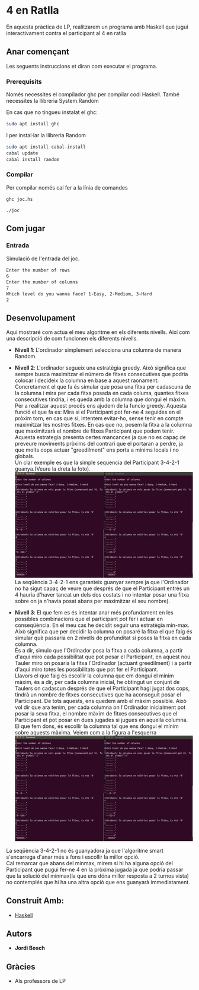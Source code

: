 # 4 en Ratlla

En aquesta pràctica de LP, realitzarem un programa amb Haskell que jugui interactivament contra el participant al 4 en ratlla

## Anar començant

Les seguents instruccions et diran com executar el programa.

### Prerequisits

Només necessites el compilador ghc per compilar codi Haskell. També necessites la llibreria System.Random

En cas que no tingueu instalat el ghc:

```bash
sudo apt install ghc
```
I per instal·lar la llibreria Random

```bash
sudo apt install cabal-install
cabal update
cabal install random
```

### Compilar

Per compilar només cal fer a la línia de comandes

```
ghc joc.hs
```

```
./joc
```

## Com jugar


### Entrada

Simulació de l'entrada del joc.

```
Enter the number of rows
6
Enter the number of columns
7
Which level do you wanna face? 1-Easy, 2-Medium, 3-Hard
2
```

## Desenvolupament

Aquí mostraré com actua el meu algoritme en els diferents nivells. Així com una descripció de com funcionen els diferents nivells.
-  **Nivell 1**: L'ordinador simplement selecciona una columna de manera Random.


* **Nivell 2**: L'ordinador segueix una estratègia greedy. Això significa que sempre busca maximitzar el número de fitxes consecutives que podria colocar i decideix la columna en base a aquest raonament.
Concretament el que fa és simular que posa una fitxa per cadascuna de la columna i mira per cada fitxa posada en cada columa, quantes fitxes consecutives tindria, i es queda amb la columna que dongui el màxim.<br/>
Per a realitzar aquest procés ens ajudem de la funcio greedy. Aquesta funció el que fa es:
Mira si el Participant pot fer-ne 4 seguides en el pròxim torn, en cas que si, intentem evitar-ho, sense tenir en compte maximitzar les nostres fitxes. En cas que no, posem la fitxa a la columna que maximitzarà el nombre de fitxes Participant que podem tenir.<br/>
Aquesta estrategia presenta certes mancances ja que no es capaç de preveure moviments pròxims del contrari que el portaran a perdre, ja que molts cops actuar "greedilment" ens porta a mínims locals i no globals. <br/>Un clar exemple es que la simple sequencia del Participant 3-4-2-1 guanya.(Veure la dreta la foto). ![Comparativa dels Algoritmes](greedy_vs_smart.png)
 La seqüència 3-4-2-1 ens garanteix guanyar sempre ja que l'Ordinador no ha sigut capaç de veure que després de que el Participant entrés un 4 hauria d'haver tancat un dels dos costats i no intentar posar una fitxa sobre on ja n'havia posat abans per maximitzar el seu nombre).<br/>

* **Nivell 3**: El que fem es és intentar anar més profundament en les possibles combinacions que el participant pot fer i actuar en conseqüència. En el meu cas he decidit seguir una estratègia min-max. Això significa que per decidir la columna on posaré la fitxa el que faig és simular què passaria en 2 nivells de profunditat si poses la fitxa en cada columna.<br/>
És a dir, simulo que l'Ordinador posa la fitxa a cada columna, a partir d'aquí miro cada possibilitat que pot posar el Participant, en aquest nou Tauler miro on posaria la fitxa l'Ordinador (actuant greedilment) i a partir d'aquí miro totes les possibilitats que pot fer el Participant.<br/>
Llavors el que faig és escollir la columna que em dongui el mínim màxim, és a dir, per cada columna inicial, he obtingut un conjunt de Taulers on cadascun després de que el Participant hagi jugat dos cops, tindrà un nombre de fitxes consecutives que ha aconseguit posar el Participant. De tots aquests, ens quedem amb el màxim possible. Això vol dir que ara tenim, per cada columna on l'Ordinador inicialment pot posar la seva fitxa, el nombre màxim de fitxes consecutives que el Participant et pot posar en dues jugades si jugues en aquella columna. El que fem dons, és escollir la columna tal que ens dongui el mínim sobre aquests màxima. Veiem com a la figura a l'esquerra ![Comparativa dels algoritmes](greedy_vs_smart.png)<br/>

La seqüència 3-4-2-1 no és guanyadora ja que l'algoritme smart s'encarrega d'anar més a fons i escollir la millor opció.<br/>
Cal remarcar que abans del minmax, mirem si hi ha alguna opció del Participant que pugui fer-ne 4 en la pròxima jugada ja que podria passar que la solució del minmax(la que ens dóna millor resposta a 2 turnos vista) no contemplés que hi ha una altra opció que ens guanyarà immediatament.


## Construit Amb:

* [Haskell](https://www.haskell.org/)

## Autors

* **Jordi Bosch**

## Gràcies

* Als professors de LP